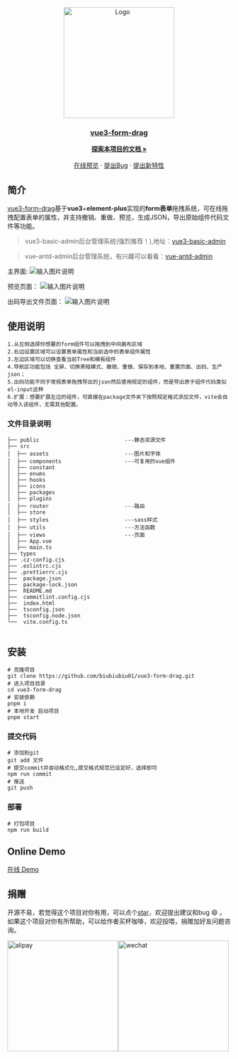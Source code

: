 <p align="center">
  <a href="https://github.com/biubiubiu01/vue3-form-drag/">
    <img src="https://images.gitee.com/uploads/images/2020/0906/151518_824b889d_7647779.png" alt="Logo" width="250">
   <h3 align="center"> vue3-form-drag</h3>
  </a>
</p>

  <p align="center">
    <a href="https://github.com/biubiubiu01/vue3-form-drag"><strong>探索本项目的文档 »</strong></a>
    <br />
    <br />
    <a href="vue3-form-drag">在线预览</a>
    ·
    <a href="https://github.com/biubiubiu01/vue3-form-drag/issues">提出Bug</a>
    ·
    <a href="https://github.com/biubiubiu01/vue3-form-drag/issues">提出新特性</a>
  </p>
  




## 简介

[vue3-form-drag](https://gist006.gitee.io/vue3-form-drag)基于**vue3**+**element-plus**实现的**form表单**拖拽系统，可在线拖拽配置表单的属性，并支持撤销、重做、预览，生成JSON，导出原始组件代码文件等功能。

> vue3-basic-admin后台管理系统(强烈推荐！),地址：[vue3-basic-admin](https://github.com/biubiubiu01/vue3-basic-admin)

> vue-antd-admin后台管理系统，有兴趣可以看看：[vue-antd-admin](https://github.com/biubiubiu01/vue-antd-admin)


主界面:
![输入图片说明](https://gitee.com/gist006/vue3-form-drag/raw/main/preview/%E5%BE%AE%E4%BF%A1%E5%9B%BE%E7%89%87_20230716102034.png)

预览页面：
![输入图片说明](https://gitee.com/gist006/vue3-form-drag/raw/169f9f37ebda531d6969be0ec5898c5aa737b5cf/preview/%E5%BE%AE%E4%BF%A1%E5%9B%BE%E7%89%87_20230716102039.png)

出码导出文件页面：
![输入图片说明](https://gitee.com/gist006/vue3-form-drag/raw/169f9f37ebda531d6969be0ec5898c5aa737b5cf/preview/%E5%BE%AE%E4%BF%A1%E5%9B%BE%E7%89%87_20230716102043.png)


## 使用说明
```
1.从左侧选择你想要的form组件可以拖拽到中间画布区域
2.右边设置区域可以设置表单属性和当前选中的表单组件属性
3.左边区域可以切换查看当前Tree和模板组件
4.导航区功能包括 全屏、切换黑暗模式、撤销、重做、保存到本地、重置页面、出码、生产json；
5.出码功能不同于常规表单拖拽导出的json然后使用规定的组件，而是导出原子组件代码类似el-input这种
6.扩展：想要扩展左边的组件，可直接在package文件夹下按照规定格式添加文件，vite会自动导入该组件，无需其他配置。
```


### 文件目录说明
```
├── public                           ---静态资源文件
├── src          
│  ├── assets                        ---图片和字体
│  ├── components                    ---可复用的vue组件
│  ├── constant                    
│  ├── enums                       
│  ├── hooks
│  ├── icons
│  ├── packages
│  ├── plugins                          
│  ├── router                        ---路由
│  ├── store                        
│  ├── styles                        ---sass样式
│  ├── utils                         ---方法函数
│  ├── views                         ---页面
│  ├── App.vue                       
│  ├── main.ts                       
├── types                            
├── .cz-config.cjs
├── .eslintrc.cjs
├── .prettierrc.cjs
├──  package.json
├──  package-lock.json
├──  README.md
├──  commitlint.config.cjs
├──  index.html
├──  tsconfig.json
├──  tsconfig.node.json
└──  vite.config.ts                   


```


 
## 安装

```
# 克隆项目
git clone https://github.com/biubiubiu01/vue3-form-drag.git
# 进入项目目录
cd vue3-form-drag
# 安装依赖
pnpm i
# 本地开发 启动项目
pnpm start
```

### 提交代码

```
# 添加到git
git add 文件
# 提交commit并自动格式化,提交格式规范已设定好，选择即可
npm run commit
# 推送
git push
```

### 部署

```
# 打包项目
npm run build
```

## Online Demo

[在线 Demo](https://gist006.gitee.io/vue3-form-drag/#/)

## 捐赠

开源不易，若觉得这个项目对你有用，可以点个[star](https://github.com/biubiubiu01/vue3-form-drag)，欢迎提出建议和bug :smile: 。如果这个项目对你有所帮助，可以给作者买杯咖啡，欢迎投喂，捐赠加好友问题咨询。

<img src="https://i.328888.xyz/2023/02/28/zV27Q.jpeg" alt="alipay" width="250"><img src="https://i.328888.xyz/2023/02/28/zVw2H.jpeg" alt="wechat" width="250">







